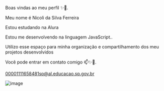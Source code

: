 Boas vindas ao meu perfil ✨🌊.

Meu nome é Nicoli da Silva Ferreira

Estou estudando na Alura

Estou me desenvolvendo na linguagem JavaScript..

Utilizo esse espaço para minha organização e compartilhamento dos meu projetos desenvolvidos

Você pode entrar em contato comigo 📫✨🌊.

00001111658481sp@al.educacao.sp.gov.br

![image](https://github.com/user-attachments/assets/6e8b9aee-3f51-4945-8dc7-9cab178a1be4)
